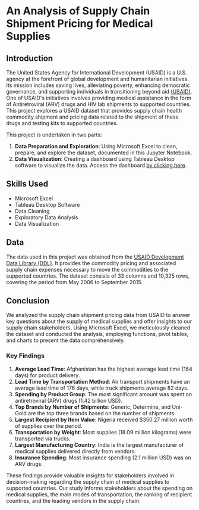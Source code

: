 # An Analysis of Supply Chain Shipment Pricing for Medical Supplies

## Introduction

The United States Agency for International Development (USAID) is a U.S. agency at the forefront of global development and humanitarian initiatives. Its mission includes saving lives, alleviating poverty, enhancing democratic governance, and supporting individuals in transitioning beyond aid [(USAID)](https://www.usaid.gov/about-us). One of USAID's initiatives involves providing medical assistance in the form of Antiretroviral (ARV) drugs and HIV lab shipments to supported countries. This project explores a USAID dataset that provides supply chain health commodity shipment and pricing data related to the shipment of these drugs and testing kits to supported countries.

This project is undertaken in two parts:
1. **Data Preparation and Exploration**: Using Microsoft Excel to clean, prepare, and explore the dataset, documented in this Jupyter Notebook.
2. **Data Visualization**: Creating a dashboard using Tableau Desktop software to visualize the data. Access the dashboard [by clicking here](https://public.tableau.com/views/MedicalSupplyChainShipmentAnalysis/SCMDashboard?:language=en-US&:sid=&:display_count=n&:origin=viz_share_link).

## Skills Used

- Microsoft Excel
- Tableau Desktop Software
- Data Cleaning
- Exploratory Data Analysis
- Data Visualization

## Data

The data used in this project was obtained from the [USAID Development Data Library (DDL)](https://data.usaid.gov/HIV-AIDS/Supply-Chain-Shipment-Pricing-Dataset/a3rc-nmf6/about_data). It provides the commodity pricing and associated supply chain expenses necessary to move the commodities to the supported countries. The dataset consists of 33 columns and 10,325 rows, covering the period from May 2006 to September 2015.

## Conclusion

We analyzed the supply chain shipment pricing data from USAID to answer key questions about the supply of medical supplies and offer insights to our supply chain stakeholders. Using Microsoft Excel, we meticulously cleaned the dataset and conducted the analysis, employing functions, pivot tables, and charts to present the data comprehensively.

### Key Findings

1. **Average Lead Time**: Afghanistan has the highest average lead time (164 days) for product delivery.
2. **Lead Time by Transportation Method**: Air transport shipments have an average lead time of 176 days, while truck shipments average 82 days.
3. **Spending by Product Group**: The most significant amount was spent on antiretroviral (ARV) drugs (1.42 billion USD).
4. **Top Brands by Number of Shipments**: Generic, Determine, and Uni-Gold are the top three brands based on the number of shipments.
5. **Largest Recipient by Item Value**: Nigeria received $350.27 million worth of supplies over the period.
6. **Transportation by Weight**: Most supplies (18.09 million kilograms) were transported via trucks.
7. **Largest Manufacturing Country**: India is the largest manufacturer of medical supplies delivered directly from vendors.
8. **Insurance Spending**: Most insurance spending (2.1 million USD) was on ARV drugs.

These findings provide valuable insights for stakeholders involved in decision-making regarding the supply chain of medical supplies to supported countries. Our study informs stakeholders about the spending on medical supplies, the main modes of transportation, the ranking of recipient countries, and the leading vendors in the supply chain.
